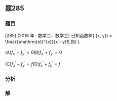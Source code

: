 ## 题285
### 题目
[285] (2016 年 · 数学二、数学三) 已知函数$f( {x, y})  = \frac{{\mathrm{e}}^{x}}{x - y}$,则(   ).

(A)${f}_{x}^{\prime } - {f}_{y}^{\prime } = 0$(B)${f}_{x}^{\prime } + {f}_{y}^{\prime } = 0$

(C)${f}_{x}^{\prime } - {f}_{y}^{\prime } = f$(D)${f}_{x}^{\prime } + {f}_{y}^{\prime } = f$
### 分析

### 解